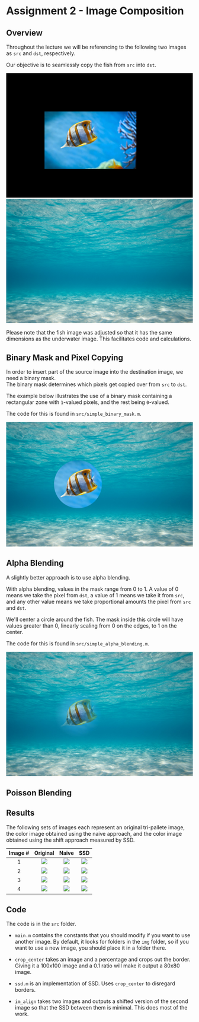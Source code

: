 # Assignment 2 - Image Composition


## Overview

Throughout the lecture we will be referencing to the
following two images as `src` and `dst`, respectively.

Our objective is to seamlessly copy the fish from `src` into `dst`.

![](img/fish.jpg)
![](img/underwater.jpg)

Please note that the fish image was adjusted so that it has the same dimensions
as the underwater image. This facilitates code and calculations.


## Binary Mask and Pixel Copying

In order to insert part of the source image into the destination image,
we need a binary mask.  
The binary mask determines which pixels get copied over from `src` to `dst`.

The example below illustrates the use of a binary mask containing
a rectangular zone with `1`-valued pixels, and the rest being `0`-valued.

The code for this is found in `src/simple_binary_mask.m`.

![](img/binary.jpg)


## Alpha Blending

A slightly better approach is to use alpha blending.

With alpha blending, values in the mask range from 0 to 1. A value of 0 means
we take the pixel from `dst`, a value of 1 means we take it from `src`, and any other
value means we take proportional amounts the pixel from `src` and `dst`.

We'll center a circle around the fish. The mask inside this circle will have values
greater than 0, linearly scaling from 0 on the edges, to 1 on the center.

The code for this is found in `src/simple_alpha_blending.m`.

![](img/alpha.jpg)


## Poisson Blending



## Results

The following sets of images each represent an original tri-pallete image, the color image obtained using the naive approach, and the color image obtained using the shift approach measured by SSD.

| Image #  |  Original           |  Naive           | SSD               |
|:--------:|:-------------------:|:----------------:|:-----------------:|
| 1        | ![](img/1/original.jpg) | ![](img/1/naive.jpg) | ![](img/1/result.jpg) |
| 2        | ![](img/2/original.jpg) | ![](img/2/naive.jpg) | ![](img/2/result.jpg) |
| 3        | ![](img/3/original.jpg) | ![](img/3/naive.jpg) | ![](img/3/result.jpg) |
| 4        | ![](img/4/original.jpg) | ![](img/4/naive.jpg) | ![](img/4/result.jpg) |


## Code

The code is in the `src` folder.

* `main.m` contains the constants that you should modify if you want to use another image. By default, it looks for folders in the `img` folder, so if you want to use a new image, you should place it in a folder there.

* `crop_center` takes an image and a percentage and crops out the border. Giving it a 100x100 image and a 0.1 ratio will make it output a 80x80 image.

* `ssd.m` is an implementation of SSD. Uses `crop_center` to disregard borders.

* `im_align` takes two images and outputs a shifted version of the second image so that the SSD between them is minimal. This does most of the work.
